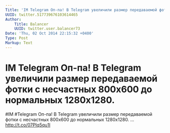 ```yaml
---
Title: 'IM Telegram Оп-па! В Telegram увеличили размер передаваемой фотки с несчастных 800x600 до нормальных 1280x1280.'
UUID: twitter.517739676103614465
Author:
    Title: Balancer
    UUID: twitter.user.balancer73
Date: 'Thu, 02 Oct 2014 22:15:32 +0400'
Type: Post
Markup: Text
---
```


# IM Telegram Оп-па! В Telegram увеличили размер передаваемой фотки с несчастных 800x600 до нормальных 1280x1280.

#IM #Telegram Оп-па! В Telegram увеличили размер
передаваемой фотки с несчастных 800x600 до нормальных
1280x1280. … http://t.co/07PIq5qu1l